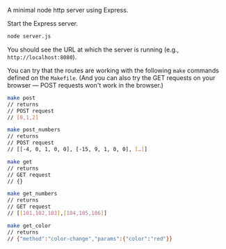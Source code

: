 A minimal node http server using Express.

Start the Express server.

```bash
node server.js
```

You should see the URL at which the server is running (e.g., `http://localhost:8080`).

You can try that the routes are working with the following `make` commands defined on the `Makefile`. (And you can also try the GET requests on your browser — POST requests won't work in the browser.)

```bash
make post
// returns
// POST request
// [0,1,2]
```

```bash
make post_numbers
// returns
// POST request
// [[-4, 0, 1, 0, 0], [-15, 9, 1, 0, 0], […]]
```

```bash
make get
// returns
// GET request
// {}
```

```bash
make get_numbers
// returns
// GET request
// [[101,102,103],[104,105,106]]
```

```bash
make get_color
// returns
// {"method":"color-change","params":{"color":"red"}}
```